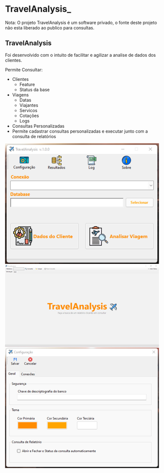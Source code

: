 # TravelAnalysis_

Nota: O projeto TravelAnalysis é um software privado, o fonte deste projeto não esta liberado ao publico para consultas.

<h2>TravelAnalysis</h2> 
Foi desenvolvido com o intuito de facilitar e agilizar a analise de dados dos clientes.


Permite Consultar:
<ul>
  <li>Clientes
    <ul>
      <li>Feature</li>
      <li>Status da base</li>      
    </ul>
  </li>
  
  <li>Viagens
    <ul>
      <li>Datas</li>
      <li>Viajantes</li>       
      <li>Servicos</li>
      <li>Cotações</li>
      <li>Logs</li>            
    </ul>
  </li>  
  
   <li>Consultas Personalizadas
     <li>Permite cadastrar consultas personalizadas e executar junto com a consulta de relatórios</li>
   </li>  
</ul>


<img src="https://github.com/GiovaniDaSilva/TravelAnalysis_/blob/main/Images/Menu.png">
<img src="https://github.com/GiovaniDaSilva/TravelAnalysis_/blob/main/Images/Consulta.png">
<img src="https://github.com/GiovaniDaSilva/TravelAnalysis_/blob/main/Images/Configura%C3%A7%C3%A3o.png">

